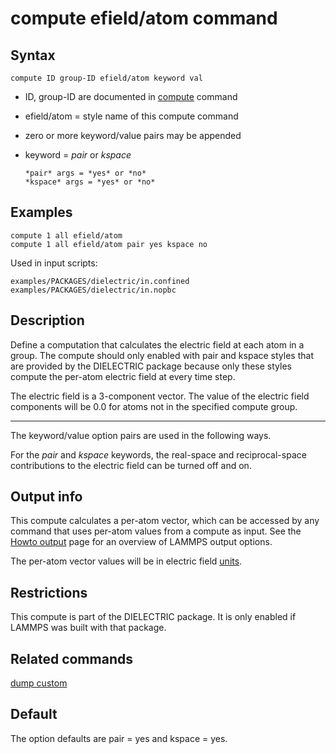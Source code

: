 # compute efield/atom command

## Syntax

``` LAMMPS
compute ID group-ID efield/atom keyword val
```

-   ID, group-ID are documented in [compute](compute) command

-   efield/atom = style name of this compute command

-   zero or more keyword/value pairs may be appended

-   keyword = *pair* or *kspace*

        *pair* args = *yes* or *no*
        *kspace* args = *yes* or *no*

## Examples

``` LAMMPS
compute 1 all efield/atom
compute 1 all efield/atom pair yes kspace no
```

Used in input scripts:

    examples/PACKAGES/dielectric/in.confined
    examples/PACKAGES/dielectric/in.nopbc

## Description

Define a computation that calculates the electric field at each atom in
a group. The compute should only enabled with pair and kspace styles
that are provided by the DIELECTRIC package because only these styles
compute the per-atom electric field at every time step.

The electric field is a 3-component vector. The value of the electric
field components will be 0.0 for atoms not in the specified compute
group.

------------------------------------------------------------------------

The keyword/value option pairs are used in the following ways.

For the *pair* and *kspace* keywords, the real-space and
reciprocal-space contributions to the electric field can be turned off
and on.

## Output info

This compute calculates a per-atom vector, which can be accessed by any
command that uses per-atom values from a compute as input. See the
[Howto output](Howto_output) page for an overview of LAMMPS output
options.

The per-atom vector values will be in electric field [units](units).

## Restrictions

This compute is part of the DIELECTRIC package. It is only enabled if
LAMMPS was built with that package.

## Related commands

[dump custom](dump)

## Default

The option defaults are pair = yes and kspace = yes.

